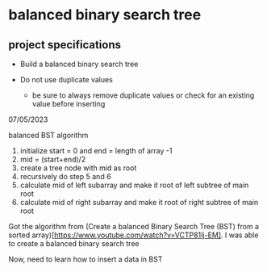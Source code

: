# balanced binary search tree

## project specifications

- Build a balanced binary search tree
- Do not use duplicate values

  - be sure to always remove duplicate values or check for an existing value before inserting

07/05/2023

balanced BST algorithm

1. initialize start = 0 and end = length of array -1
2. mid = (start+end)/2
3. create a tree node with mid as root
4. recursively do step 5 and 6
5. calculate mid of left subarray and make it root of left subtree of main root
6. calculate mid of right subarray and make it root of right subtree of main root

Got the algorithm from (Create a balanced Binary Search Tree (BST) from a sorted array)[https://www.youtube.com/watch?v=VCTP81Ij-EM]. I was able to create a balanced binary search tree

Now, need to learn how to insert a data in BST
